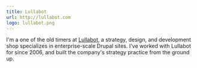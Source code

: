```yaml
---
title: Lullabot
url: http://lullabot.com
logo: lullabot.png
---
```


I'm a one of the old timers at [Lullabot](https://ethanmarcotte.com), a strategy, design, and development shop specializes in enterprise-scale Drupal sites. I've worked with Lullabot for since 2006, and built the company's strategy practice from the ground up.